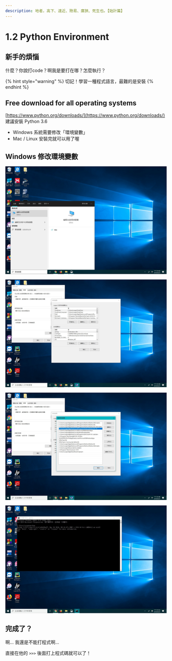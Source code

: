 ```yaml
---
description: 地者，高下、遠近、險易、廣狹、死生也。【始計篇】
---
```


# 1.2 Python Environment

## 新手的煩惱

什麼？你說打code？啊我是要打在哪？怎麼執行？

{% hint style="warning" %}
切記！學習一種程式語言，最難的是安裝
{% endhint %}

## Free download for all operating systems

[https://www.python.org/downloads/](https://www.python.org/downloads/) 建議安裝 Python 3.6

* Windows 系統需要修改「環境變數」
* Mac / Linux 安裝完就可以用了喔

## Windows 修改環境變數

![&#x641C;&#x5C0B;&#x300C;&#x74B0;&#x5883;&#x8B8A;&#x6578;&#x300D;](../.gitbook/assets/tmp.jpg)

![&#x6253;&#x958B;&#x300C;&#x7DE8;&#x8F2F;&#x7CFB;&#x7D71;&#x74B0;&#x5883;&#x8B8A;&#x6578;&#x300D;&#x518D;&#x6253;&#x958B;&#x300C;&#x74B0;&#x5883;&#x8B8A;&#x6578;&#x300D;](../.gitbook/assets/tmp%20%286%29.jpg)

![&#x627E;&#x5230;&#x4E26;&#x6253;&#x958B; &quot;Path&quot; &#x9019;&#x500B;&#x8B8A;&#x6578;&#xFF0C;&#x4E26;&#x5C07;&#x96FB;&#x8166;&#x4E2D; &quot;python.exe&quot; &#x7684;&#x8DEF;&#x5F91;&#x8907;&#x88FD;&#x4E0A;&#x53BB;](../.gitbook/assets/tmp%20%281%29.jpg)

![&#x6253;&#x958B; cmd&#xFF0C;&#x6253; &quot;python&quot; &#x51FA;&#x73FE;&#x4E0A;&#x5716;&#x7684;&#x756B;&#x9762;&#x5C31;&#x4EE3;&#x8868; Ok &#x4E86;&#x5594;](../.gitbook/assets/tmp%20%284%29.jpg)

## 完成了？

啊... 我還是不能打程式啊...

直接在他的 `>>>` 後面打上程式碼就可以了！



